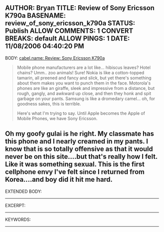 AUTHOR: Bryan
TITLE: Review of Sony Ericsson K790a
BASENAME: review_of_sony_ericsson_k790a
STATUS: Publish
ALLOW COMMENTS: 1
CONVERT BREAKS: __default__
ALLOW PINGS: 1
DATE: 11/08/2006 04:40:20 PM
-----
BODY:
<a title="cabel.name: Review: Sony Ericsson K790a" href="http://www.cabel.name/2006/11/review-sony-ericsson-k790a.html">cabel.name: Review: Sony Ericsson K790a</a>

<blockquote>Mobile phone manufacturers are a lot like... hibiscus leaves? Hotel chains? Umm.. zoo animals! Sure! Nokia is like a cotton-topped tamarin, all preened and fancy and slick, but yet there's something about them makes you want to punch them in the face. Motorola's phones are like an giraffe, sleek and impressive from a distance, but rough, gangly, and awkward up close, and then they honk and spit garbage on your pants. Samsung is like a dromedary camel... oh, for goodness sakes, this is terrible.

Here's what I'm trying to say. Until Apple becomes the Apple of Mobile Phones, we have Sony Ericsson. </blockquote>

Oh my goofy gulai is he right. My classmate has this phone and I nearly creamed in my pants. I know that is so totally offensive as that it would never be on this site....but that's really how I felt. Like it was something sexual. This is the first cellphone envy I've felt since I returned from Korea....and boy did it hit me hard.
-----
EXTENDED BODY:

-----
EXCERPT:

-----
KEYWORDS:

-----


